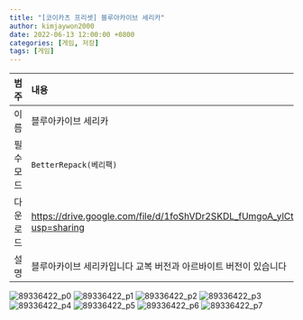 ```yaml
---
title: "[코이카츠 프리셋] 블루아카이브 세리카"
author: kimjaywon2000
date: 2022-06-13 12:00:00 +0800
categories: [게임, 저장]
tags: [게임]
---
```


| 범주             | 내용            |
|:----------------|:---------------|
| 이름             | 블루아카이브 세리카  |
| 필수 모드         | `BetterRepack(베리팩)`       |
| 다운로드          | <https://drive.google.com/file/d/1foShVDr2SKDL_fUmgoA_ylCt0ubzyXpu/view?usp=sharing> |
| 설명             | 블루아카이브 세리카입니다 교복 버전과 아르바이트 버전이 있습니다   |

![89336422_p0](https://user-images.githubusercontent.com/76558033/174416209-ceb1af4c-f288-408c-8bdb-771769346498.png)
![89336422_p1](https://user-images.githubusercontent.com/76558033/174416212-e89088ed-40bc-49ad-9a36-a07c55215e3b.png)
![89336422_p2](https://user-images.githubusercontent.com/76558033/174416213-022c9781-0753-4270-9b56-1e87395f01ae.png)
![89336422_p3](https://user-images.githubusercontent.com/76558033/174416214-abb1326a-4514-4116-b26e-93bf6e090038.png)
![89336422_p4](https://user-images.githubusercontent.com/76558033/174416215-a02b3724-2908-455f-87ac-a2001bfe220f.png)
![89336422_p5](https://user-images.githubusercontent.com/76558033/174416216-1c34dc54-9383-4940-9d0b-30ab4fc66b39.png)
![89336422_p6](https://user-images.githubusercontent.com/76558033/174416217-f62d2aed-24af-4632-801b-c8a590a580c1.png)
![89336422_p7](https://user-images.githubusercontent.com/76558033/174416219-f2cdcc31-4fe1-461b-8798-1724a76a55f1.png)

